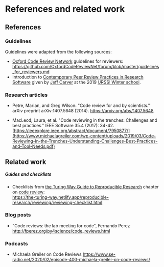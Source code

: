 # References and related work

## References
### Guidelines
Guidelines were adapted from the following sources:
- [Oxford Code Review Network](https://github.com/OxfordCodeReviewNet) guidelines for reviewers:
  https://github.com/OxfordCodeReviewNet/forum/blob/master/guidelines_for_reviewers.md
- Introduction to 
  [Contemporary Peer Review Practices in Research Software](http://carver.cs.ua.edu/Slides/2019/URSSI-WinterSchool/URSSI-WinterSchool-PeerCodeReview.pdf)
  given by [Jeff Carver](http://carver.cs.ua.edu/)
  at the 2019 [URSSI Winter school](https://github.com/si2-urssi/winterschool).

### Research articles
* Petre, Marian, and Greg Wilson. "Code review for and by scientists."
  arXiv preprint arXiv:1407.5648 (2014). https://arxiv.org/abs/1407.5648

* MacLeod, Laura, et al. "Code reviewing in the trenches:
  Challenges and best practices." IEEE Software 35.4 (2017): 34-42.
  [https://ieeexplore.ieee.org/abstract/document/7950877/](https://www.michaelagreiler.com/wp-content/uploads/2019/03/Code-Reviewing-in-the-Trenches-Understanding-Challenges-Best-Practices-and-Tool-Needs.pdf)

## Related work
##### Guides and checklists
- Checklists from [the Turing Way Guide to Reproducible Research](https://the-turing-way.netlify.app/welcome.html)
  chapter on [code review](https://the-turing-way.netlify.app/reproducible-research/reviewing.html):  
  https://the-turing-way.netlify.app/reproducible-research/reviewing/reviewing-checklist.html

### Blog posts
* "Code reviews: the lab meeting for code", Fernando Perez
  http://fperez.org/py4science/code_reviews.html

### Podcasts
* Michaela Greiler on Code Reviews
  https://www.se-radio.net/2020/02/episode-400-michaela-greiler-on-code-reviews/
